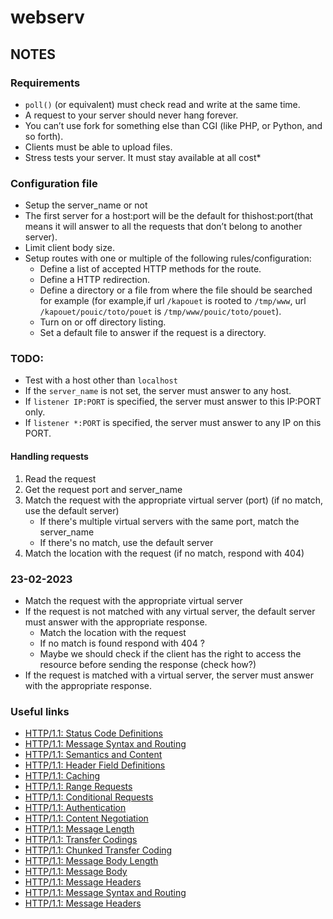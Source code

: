 # webserv

## NOTES
### Requirements
- `poll()` (or equivalent) must check read and write at the same time.
- A request to your server should never hang forever.
- You can’t use fork for something else than CGI (like PHP, or Python, and so forth).
- Clients must be able to upload files.
- Stress tests your server. It must stay available at all cost*

### Configuration file
* Setup the server_name or not
* The first server for a host:port will be the default for thishost:port(that means it will answer to all the requests that don’t belong to another server).
* Limit client body size.
* Setup routes with one or multiple of the following rules/configuration:
    - Define a list of accepted HTTP methods for the route.
    - Define a HTTP redirection.
    - Define a directory or a file from where the file should be searched for example (for example,if url `/kapouet` is rooted to `/tmp/www`, url `/kapouet/pouic/toto/pouet` is `/tmp/www/pouic/toto/pouet`).
    - Turn on or off directory listing.
    - Set a default file to answer if the request is a directory.

### TODO:
- Test with a host other than `localhost`
- If the `server_name` is not set, the server must answer to any host.
- If `listener IP:PORT` is specified, the server must answer to this IP:PORT only.
- If `listener *:PORT` is specified, the server must answer to any IP on this PORT.

#### Handling requests
1. Read the request
2. Get the request port and server_name
3. Match the request with the appropriate virtual server (port) (if no match, use the default server)
   - If there's multiple virtual servers with the same port, match the server_name
   - If there's no match, use the default server
4. Match the location with the request (if no match, respond with 404)


### 23-02-2023
- Match the request with the appropriate virtual server
- If the request is not matched with any virtual server, the default server must answer with the appropriate response.
  - Match the location with the request
  - If no match is found respond with 404 ?
  - Maybe we should check if the client has the right to access the resource before sending the response (check how?)
- If the request is matched with a virtual server, the server must answer with the appropriate response.

### Useful links
* [HTTP/1.1: Status Code Definitions](https://www.w3.org/Protocols/rfc2616/rfc2616-sec10.html)
* [HTTP/1.1: Message Syntax and Routing](https://www.w3.org/Protocols/rfc2616/rfc2616-sec5.html)
* [HTTP/1.1: Semantics and Content](https://www.w3.org/Protocols/rfc2616/rfc2616-sec7.html)
* [HTTP/1.1: Header Field Definitions](https://www.w3.org/Protocols/rfc2616/rfc2616-sec14.html)
* [HTTP/1.1: Caching](https://www.w3.org/Protocols/rfc2616/rfc2616-sec13.html)
* [HTTP/1.1: Range Requests](https://www.w3.org/Protocols/rfc2616/rfc2616-sec14.html)
* [HTTP/1.1: Conditional Requests](https://www.w3.org/Protocols/rfc2616/rfc2616-sec14.html)
* [HTTP/1.1: Authentication](https://www.w3.org/Protocols/rfc2616/rfc2616-sec14.html)
* [HTTP/1.1: Content Negotiation](https://www.w3.org/Protocols/rfc2616/rfc2616-sec14.html)
* [HTTP/1.1: Message Length](https://www.w3.org/Protocols/rfc2616/rfc2616-sec4.html)
* [HTTP/1.1: Transfer Codings](https://www.w3.org/Protocols/rfc2616/rfc2616-sec3.html)
* [HTTP/1.1: Chunked Transfer Coding](https://www.w3.org/Protocols/rfc2616/rfc2616-sec3.html)
* [HTTP/1.1: Message Body Length](https://www.w3.org/Protocols/rfc2616/rfc2616-sec4.html)
* [HTTP/1.1: Message Body](https://www.w3.org/Protocols/rfc2616/rfc2616-sec4.html)
* [HTTP/1.1: Message Headers](https://www.w3.org/Protocols/rfc2616/rfc2616-sec4.html)
* [HTTP/1.1: Message Syntax and Routing](https://www.w3.org/Protocols/rfc2616/rfc2616-sec5.html)
* [HTTP/1.1: Message Headers](https://www.w3.org/Protocols/rfc2616/rfc2616-sec6.html)
